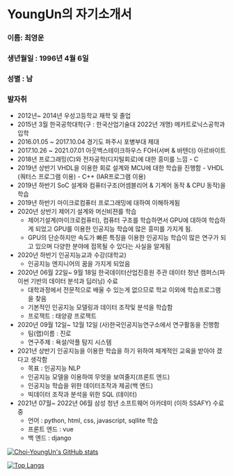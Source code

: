 # YoungUn의 자기소개서



### 이름: 최영운

### 생년월일 : 1996년 4월 6일 

### 성별 : 남

### 발자취

 -  2012년~ 2014년 우성고등학교 재학 및 졸업
 -  2015년 3월 한국공학대학(구 : 한국산업기술대  2022년 개명) 메카트로닉스공학과 입학
 -  2016.01.05 ~ 2017.10.04 경기도 파주시 포병부대 제대 
 -  2017.10.26 ~ 2021.07.01 아웃백스테이크하우스 FOH(서버 & 바텐더) 아르바이트
 -  2018년  프로그래밍(C)와 전자공학(디지털회로)에 대한 흥미를 느낌
    	-  C 
 -  2019년 상반기 VHDL을 이용한 회로 설계와 MCU에 대한 학습을 진행함
    	-  VHDL (쿼터스 프로그램 이용)
    	-  C++  (IAR프로그램 이용)
-  2019년 하반기 SoC 설계와 컴퓨터구조(어셈블리어 & 기계어 동작 & CPU 동작)을 학습
-  2019년 하반기 마이크로컴퓨터 프로그래밍에 대하여 이해하게됨
-  2020년 상반기 제어기 설계와 머신비젼를 학습
   -  제어기설계(마이크로컴퓨터), 컴퓨터 구조를 학습하면서 GPU에 대하여 학습하게 되었고 GPU를 이용한 인공지능 학습에 많은 흥미를 가지게 됨.
   -  GPU의 단순하지만 속도가 빠른 특징을 이용한 인공지능 학습이 많은 연구가 되고 있으며 다양한 분야에 접목될 수 있다는 사실을 알게됨
-  2020년 하반기 인공지능교과 수강(대학교)
   -  인공지능 엔지니어의 꿈을 가지게 되었음
-  2020년 06월 22일~ 9월 18일 한국데이터산업진흥원 주관   데이터 청년 캠퍼스(파이썬 기반의 데이터 분석과 딥러닝) 수료
   -  대학과정에서 전문적으로 배울 수 있는게 없으므로 학교 이외에 학습프로그램을 찾음
   -  기본적인 인공지능 모델링과 데이터 조작및 분석을 학습함
   -  프로잭트 :  태양광 프로잭트
-  2020년 09월 12일~ 12월 12일 (사)한국인공지능연구소에서 연구활동을 진행함
   -  팀(랩)이름 : 진로 
   -  연구주제 : 욕설/악플 탐지 시스템
-  2021년 상반기 인공지능을 이용한 학습을 하기 위하여 체계적인 교육을 받아야 겠다고 생각함
   -  목표 : 인공지능 NLP
   -  인공지능 모델을 이용하여 무엇을 보여줄지(프론트 엔드)
   -  인공지능 학습을 위한 데이터조작과 제공(백 엔드)
   -  빅데이터 조작과 분석을 위한 SQL (데이터)
-  2021년 07월~ 2022년 06월 삼성 청년 소프트웨어 아카데미 (이하 SSAFY) 수료 중
   -  언어 : python, html, css, javascript, sqllite 학습
   -  프론트 엔드 : vue
   -  백 엔드 : django



[![Choi-YoungUn's GitHub stats](https://github-readme-stats.vercel.app/api?username=Choi-YoungUn&show_icons=true&theme=merko&count_private=true&layout=compact)
](https://github.com/anuraghazra/github-readme-stats)



[![Top Langs](https://github-readme-stats.vercel.app/api/top-langs/?username=Choi-YoungUn&layout=compact)](https://github.com/anuraghazra/github-readme-stats)

